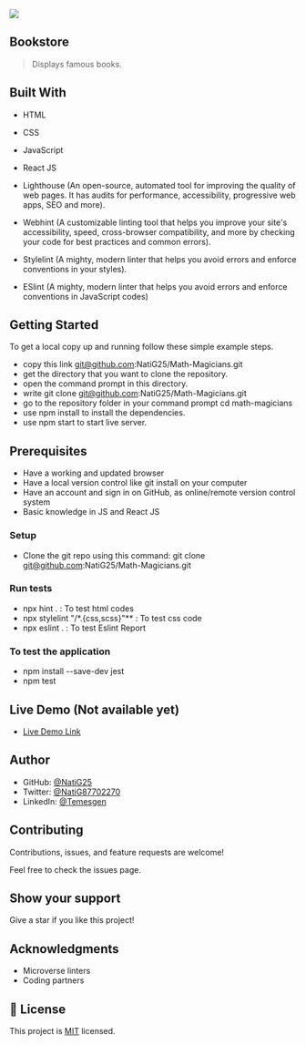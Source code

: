 ![](https://img.shields.io/badge/Microverse-blueviolet)

## Bookstore
> Displays famous books.

## Built With

- HTML

- CSS

- JavaScript

- React JS

- Lighthouse (An open-source, automated tool for improving the quality of web pages. It has audits for performance, accessibility, progressive web apps, SEO and more).

- Webhint (A customizable linting tool that helps you improve your site's accessibility, speed, cross-browser compatibility, and more by checking your code for best practices and common errors).

- Stylelint (A mighty, modern linter that helps you avoid errors and enforce conventions in your styles).

- ESlint (A mighty, modern linter that helps you avoid errors and enforce conventions in JavaScript codes)

## Getting Started

To get a local copy up and running follow these simple example steps.

- copy this link git@github.com:NatiG25/Math-Magicians.git
- get the directory that you want to clone the repository.
- open the command prompt in this directory.
- write git clone git@github.com:NatiG25/Math-Magicians.git
- go to the repository folder in your command prompt cd math-magicians
- use npm install to install the dependencies.
- use npm start to start live server.
## Prerequisites

- Have a working and updated browser
- Have a local version control like git install on your computer
- Have an account and sign in on GitHub, as online/remote version control system
- Basic knowledge in JS and React JS
### Setup

- Clone the git repo using this command: git clone git@github.com:NatiG25/Math-Magicians.git

### Run tests

- npx hint . : To test html codes
- npx stylelint "/*.{css,scss}"** : To test css code
- npx eslint . : To test Eslint Report

### To test the application

- npm install --save-dev jest
- npm test

## Live Demo (Not available yet)

- [Live Demo Link](https://livedemo.com)

## Author

- GitHub: [@NatiG25](https://github.com/NatiG25)
- Twitter: [@NatiG87702270](https://twitter.com/NatiG87702270)
- LinkedIn: [@Temesgen](https://linkedin.com/in/temesgen-g-gorgis-0910a6229 )

## Contributing

Contributions, issues, and feature requests are welcome!

Feel free to check the issues page.

## Show your support

Give a star if you like this project!

## Acknowledgments

- Microverse linters
- Coding partners

## 📝 License

This project is [MIT](./LICENSE) licensed.